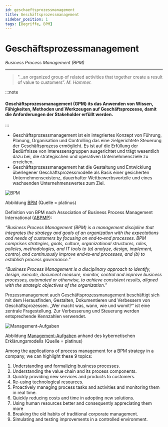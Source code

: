 ```yaml
---
id: geschaeftsprozessmanagement
title: Geschäftsprozessmanagement
sidebar_position: 1
tags: [Begriffe, BPM]
---
```


# Geschäftsprozessmanagement

*Business Process Management (BPM)*

------

> "...an organized group of related activities that together create a result of value to customers”. *M. Hammer.*
>

:::note

<h4>Geschäftsprozessmanagement (GPM) its das Anwenden von Wissen, Fähigkeiten, Methoden und Werkzeugen auf Geschäftsprozesse, damit die Anforderungen der Stakeholder erfüllt werden. </h4>

:::



- Geschäftsprozessmanagement ist ein integriertes Konzept von Führung, Planung, Organisation und Controlling das eine zielgerichtete Steuerung der Geschäftsprozess ermöglicht. Es ist auf die Erfüllung der Bedürfnisse von Interessensgruppen ausgerichtet und trägt wesentlich dazu bei, die strategischen und operativen Unternehmensziele zu erreichen. 
- Geschäftsprozessmanagement hat die Gestaltung und Entwicklung überlegener Geschäftsprozessmodelle als Basis einer gesicherten Unternehmensexistenz, dauerhafter Wettbewerbsvorteile und eines wachsenden Unternehmenswertes zum Ziel.

![BPM](/img/bpm.png)

Abbildung [BPM](/img/bpm.png) (Quelle = platinus)

Definition von BPM nach Association of Business Process Management International ([ABPMP](http://www.abpmp.org/)): 

*“Business Process Management (BPM) is a management discipline that integrates the strategy and goals of an organization with the expectations and needs of customers by focusing on end‐to‐end processes. BPM comprises strategies, goals, culture, organizational structures, roles, policies, methodologies, and IT tools to (a) analyze, design, implement, control, and continuously improve end‐to‐end processes, and (b) to establish process governance.”* 

*“Business Process Management is a disciplinary approach to identify, design, execute, document measure, monitor, control and improve business processes, automated or otherwise, to achieve consistent results, aligned with the strategic objectives of the organization.”*

Prozessmanagement auch Geschäftsprozessmanagement beschäftigt sich mit dem Herausfinden, Gestalten, Dokumentieren und Verbessern von Geschäftsprozessen. „Wer macht was, wann, wie und womit?“ ist eine zentrale Fragestellung. Zur Verbesserung und Steuerung werden entsprechende Kennzahlen verwendet.

![Management-Aufgaben](/img/bpm1.png) 

Abbildung [Management-Aufgaben](/img/bpm1.png) anhand des kybernetischen Erklärungsmodells (Quelle = platinus)



Among the applications of process management for a BPM strategy in a company, we can highlight these 9 topics:

1. Understanding and formalizing business processes.
2. Understanding the value chain and its process components.
3. Quickly providing new services and products to customers.
4. Re-using technological resources.
5. Proactively managing process tasks and activities and monitoring them in real time.
6. Quickly reducing costs and time in adopting new solutions.
7. Using human resources better and consequently appreciating them more
8. Breaking the old habits of traditional corporate management.
9. Simulating and testing improvements in a controlled environment.